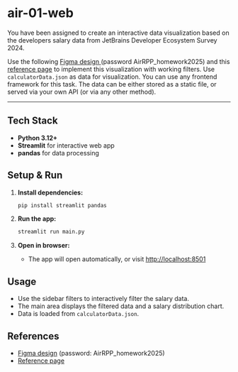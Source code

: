 # air-01-web

You have been assigned to create an interactive data visualization based on the developers salary data from JetBrains Developer Ecosystem Survey 2024. 

Use the following [Figma design ](https://www.figma.com/design/pmxb4N3i62YgFVzE5Nq74b/IT-Salary-Calculator?node-id=0-1&p=f) (password AirRPP_homework2025) and this [reference page](https://www.jetbrains.com/lp/devecosystem-it-salary-calculator/) to implement this visualization with working filters. Use `calculatorData.json` as data for visualization. You can use any frontend framework for this task. The data can be either stored as a static file, or served via your own API (or via any other method).

---

## Tech Stack
- **Python 3.12+**
- **Streamlit** for interactive web app
- **pandas** for data processing

## Setup & Run

1. **Install dependencies:**

   ```bash
   pip install streamlit pandas
   ```

2. **Run the app:**

   ```bash
   streamlit run main.py
   ```

3. **Open in browser:**
   - The app will open automatically, or visit [http://localhost:8501](http://localhost:8501)

## Usage
- Use the sidebar filters to interactively filter the salary data.
- The main area displays the filtered data and a salary distribution chart.
- Data is loaded from `calculatorData.json`.

## References
- [Figma design](https://www.figma.com/design/pmxb4N3i62YgFVzE5Nq74b/IT-Salary-Calculator?node-id=0-1&p=f) (password: AirRPP_homework2025)
- [Reference page](https://www.jetbrains.com/lp/devecosystem-it-salary-calculator/)